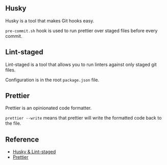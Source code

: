 ## Husky

Husky is a tool that makes Git hooks easy.

`pre-commit.sh` hook is used to run prettier over staged files before every commit.

## Lint-staged

Lint-staged is a tool that allows you to run linters against only staged git files.

Configuration is in the root `package.json` file.

## Prettier

Prettier is an opinionated code formatter.

`prettier --write` means that prettier will write the formatted code back to the file.

## Reference

- [Husky & Lint-staged](https://juejin.cn/post/7103889661465985038)
- [Prettier](https://juejin.cn/post/6970267363845341220)
